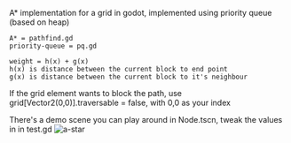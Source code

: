 A* implementation for a grid in godot, implemented using priority queue (based on heap)

```
A* = pathfind.gd
priority-queue = pq.gd

weight = h(x) + g(x)
h(x) is distance between the current block to end point
g(x) is distance between the current block to it's neighbour
```
If the grid element wants to block the path, use grid[Vector2(0,0)].traversable = false, with 0,0 as your index


There's a demo scene you can play around in Node.tscn, tweak the values in in test.gd
![a-star](https://i.imgur.com/Xvdt5xN.png)
